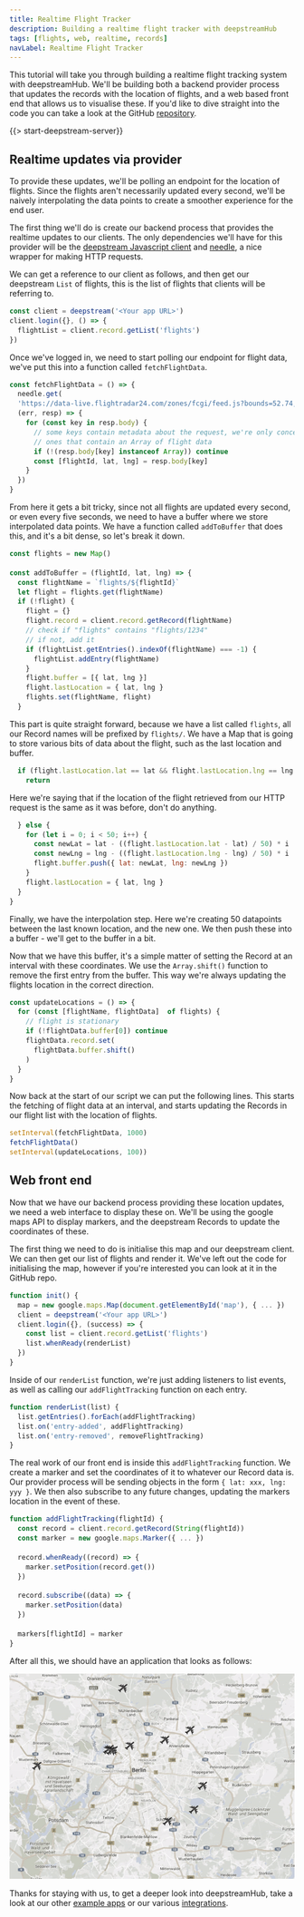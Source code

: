 ```yaml
---
title: Realtime Flight Tracker
description: Building a realtime flight tracker with deepstreamHub
tags: [flights, web, realtime, records]
navLabel: Realtime Flight Tracker
---
```

This tutorial will take you through building a realtime flight tracking system with deepstreamHub. We'll be building both a backend provider process that updates the records with the location of flights, and a web based front end that allows us to visualise these. If you'd like to dive straight into the code you can take a look at the GitHub [repository](https://github.com/deepstreamIO/dsh-demo-realtime-flight-tracker).

{{> start-deepstream-server}}

## Realtime updates via provider

To provide these updates, we'll be polling an endpoint for the location of flights. Since the flights aren't necessarily updated every second, we'll be naively interpolating the data points to create a smoother experience for the end user.

The first thing we'll do is create our backend process that provides the realtime updates to our clients. The only dependencies we'll have for this provider will be the [deepstream Javascript client](https://github.com/deepstreamIO/deepstream.io-client-js) and [needle](https://github.com/tomas/needle), a nice wrapper for making HTTP requests.

We can get a reference to our client as follows, and then get our deepstream `List` of flights, this is the list of flights that clients will be referring to.

```javascript
const client = deepstream('<Your app URL>')
client.login({}, () => {
  flightList = client.record.getList('flights')
})
```
Once we've logged in, we need to start polling our endpoint for flight data, we've put this into a function called `fetchFlightData`.

```javascript
const fetchFlightData = () => {
  needle.get(
  'https://data-live.flightradar24.com/zones/fcgi/feed.js?bounds=52.74,52.19,12.91,13.74',
  (err, resp) => {
    for (const key in resp.body) {
      // some keys contain metadata about the request, we're only concerned about
      // ones that contain an Array of flight data
      if (!(resp.body[key] instanceof Array)) continue
      const [flightId, lat, lng] = resp.body[key]
    }
  })
}
```

From here it gets a bit tricky, since not all flights are updated every second, or even every five seconds, we need to have a buffer where we store interpolated data points. We have a function called `addToBuffer` that does this, and it's a bit dense, so let's break it down.

```javascript
const flights = new Map()

const addToBuffer = (flightId, lat, lng) => {
  const flightName = `flights/${flightId}`
  let flight = flights.get(flightName)
  if (!flight) {
    flight = {}
    flight.record = client.record.getRecord(flightName)
    // check if "flights" contains "flights/1234"
    // if not, add it
    if (flightList.getEntries().indexOf(flightName) === -1) {
      flightList.addEntry(flightName)
    }
    flight.buffer = [{ lat, lng }]
    flight.lastLocation = { lat, lng }
    flights.set(flightName, flight)
  }
```

This part is quite straight forward, because we have a list called `flights`, all our Record names will be prefixed by `flights/`. We have a Map that is going to store various bits of data about the flight, such as the last location and buffer.

```javascript
  if (flight.lastLocation.lat == lat && flight.lastLocation.lng == lng ) {
    return
```

Here we're saying that if the location of the flight retrieved from our HTTP request is the same as it was before, don't do anything.

```javascript
  } else {
    for (let i = 0; i < 50; i++) {
      const newLat = lat - ((flight.lastLocation.lat - lat) / 50) * i
      const newLng = lng - ((flight.lastLocation.lng - lng) / 50) * i
      flight.buffer.push({ lat: newLat, lng: newLng })
    }
    flight.lastLocation = { lat, lng }
  }
}
```

Finally, we have the interpolation step. Here we're creating 50 datapoints between the last known location, and the new one. We then push these into a buffer - we'll get to the buffer in a bit.

Now that we have this buffer, it's a simple matter of setting the Record at an interval with these coordinates. We use the `Array.shift()` function to remove the first entry from the buffer. This way we're always updating the flights location in the correct direction.

```javascript
const updateLocations = () => {
  for (const [flightName, flightData]  of flights) {
    // flight is stationary
    if (!flightData.buffer[0]) continue
    flightData.record.set(
      flightData.buffer.shift()
    )
  }
}
```

Now back at the start of our script we can put the following lines. This starts the fetching of flight data at an interval, and starts updating the Records in our flight list with the location of flights.

```javascript
setInterval(fetchFlightData, 1000)
fetchFlightData()
setInterval(updateLocations, 100))
```

## Web front end

Now that we have our backend process providing these location updates, we need a web interface to display these on. We'll be using the google maps API to display markers, and the deepstream Records to update the coordinates of these.

The first thing we need to do is initialise this map and our deepstream client. We can then get our list of flights and render it. We've left out the code for initialising the map, however if you're interested you can look at it in the GitHub repo.

```javascript
function init() {
  map = new google.maps.Map(document.getElementById('map'), { ... })
  client = deepstream('<Your app URL>')
  client.login({}, (success) => {
    const list = client.record.getList('flights')
    list.whenReady(renderList)
  })
}
```

Inside of our `renderList` function, we're just adding listeners to list events, as well as calling our `addFlightTracking` function on each entry.

```javascript
function renderList(list) {
  list.getEntries().forEach(addFlightTracking)
  list.on('entry-added', addFlightTracking)
  list.on('entry-removed', removeFlightTracking)
}
```

The real work of our front end is inside this `addFlightTracking` function. We create a marker and set the coordinates of it to whatever our Record data is. Our provider process will be sending objects in the form `{ lat: xxx, lng: yyy }`. We then also subscribe to any future changes, updating the markers location in the event of these.

```javascript
function addFlightTracking(flightId) {
  const record = client.record.getRecord(String(flightId))
  const marker = new google.maps.Marker({ ... })

  record.whenReady((record) => {
    marker.setPosition(record.get())
  })

  record.subscribe((data) => {
    marker.setPosition(data)
  })

  markers[flightId] = marker
}
```


After all this, we should have an application that looks as follows:

![flights](flights.gif)

Thanks for staying with us, to get a deeper look into deepstreamHub, take a look at our other [example apps](/tutorials/#example-apps) or our various [integrations](/tutorials/#integrations).
